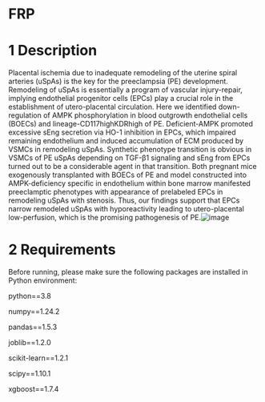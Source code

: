 # FRP

# 1 Description

Placental ischemia due to inadequate remodeling of the uterine spiral arteries (uSpAs) is the key for the preeclampsia (PE) development. Remodeling of uSpAs is essentially a program of vascular injury-repair, implying endothelial progenitor cells (EPCs) play a crucial role in the establishment of utero-placental circulation. Here we identified down-regulation of AMPK phosphorylation in blood outgrowth endothelial cells (BOECs) and lineage-CD117highKDRhigh of PE. Deficient-AMPK promoted excessive sEng secretion via HO-1 inhibition in EPCs, which impaired remaining endothelium and induced accumulation of ECM produced by VSMCs in remodeling uSpAs. Synthetic phenotype transition is obvious in VSMCs of PE uSpAs depending on TGF-β1 signaling and sEng from EPCs turned out to be a considerable agent in that transition. Both pregnant mice exogenously transplanted with BOECs of PE and model constructed into AMPK-deficiency specific in endothelium within bone marrow manifested preeclamptic phenotypes with appearance of prelabeled EPCs in remodeling uSpAs with stenosis. Thus, our findings support that EPCs narrow remodeled uSpAs with hyporeactivity leading to utero-placental low-perfusion, which is the promising pathogenesis of PE.![image](https://github.com/linli5417/scRNA-seq/assets/127191098/a953ede4-8eea-4eba-b35f-e02ba013797b)

# 2 Requirements

Before running, please make sure the following packages are installed in Python environment:

python==3.8

numpy==1.24.2

pandas==1.5.3

joblib==1.2.0

scikit-learn==1.2.1

scipy==1.10.1

xgboost==1.7.4




